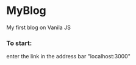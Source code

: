 # MyBlog

My first blog on Vanila JS

### To start:

enter the link in the address bar "localhost:3000"
